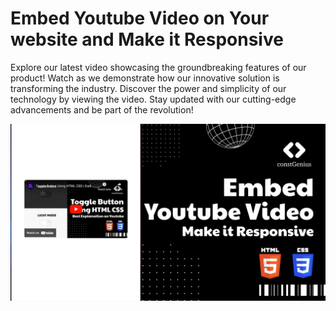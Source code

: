 # Embed Youtube Video on Your website and Make it Responsive

Explore our latest video showcasing the groundbreaking features of our product! Watch as we demonstrate how our innovative solution is transforming the industry. Discover the power and simplicity of our technology by viewing the video. Stay updated with our cutting-edge advancements and be part of the revolution!

![Youtube Video](YoutubeVideo.png)